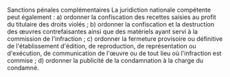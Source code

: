 Sanctions pénales complémentaires
La juridiction nationale compétente peut également :
a) ordonner la confiscation des recettes saisies au profit du titulaire des
droits violés ;
b) ordonner la confiscation et la destruction des œuvres contrefaisantes
ainsi que des matériels ayant servi à la commission de l'infraction ;
c) ordonner la fermeture provisoire ou définitive de l'établissement
d'édition, de reproduction, de représentation ou d'exécution, de
communication de l'œuvre ou de tout lieu où l'infraction est commise ;
d) ordonner la publicité de la condamnation à la charge du condamné.